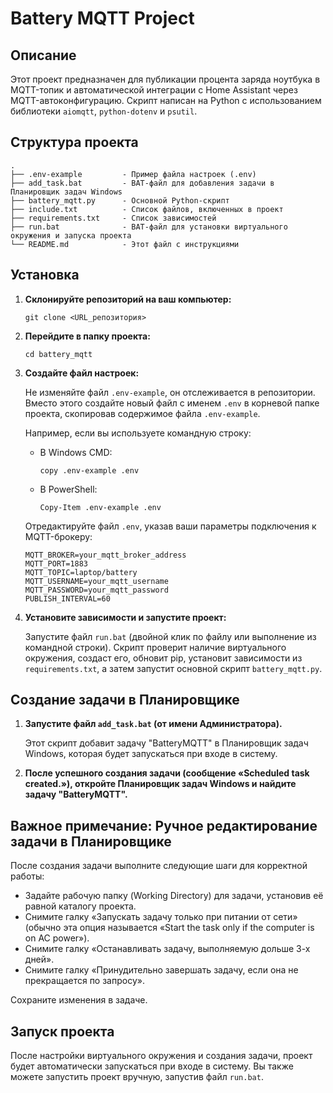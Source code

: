 # Battery MQTT Project

## Описание

Этот проект предназначен для публикации процента заряда ноутбука в MQTT-топик и автоматической интеграции с Home Assistant через MQTT-автоконфигурацию. Скрипт написан на Python с использованием библиотеки `aiomqtt`, `python-dotenv` и `psutil`.

## Структура проекта

```
.
├── .env-example         - Пример файла настроек (.env)
├── add_task.bat         - BAT-файл для добавления задачи в Планировщик задач Windows
├── battery_mqtt.py      - Основной Python-скрипт
├── include.txt          - Список файлов, включенных в проект
├── requirements.txt     - Список зависимостей
├── run.bat              - BAT-файл для установки виртуального окружения и запуска проекта
└── README.md            - Этот файл с инструкциями
```

## Установка

1. **Склонируйте репозиторий на ваш компьютер:**

   ```
   git clone <URL_репозитория>
   ```

2. **Перейдите в папку проекта:**

   ```
   cd battery_mqtt
   ```

3. **Создайте файл настроек:**

   Не изменяйте файл `.env-example`, он отслеживается в репозитории. Вместо этого создайте новый файл с именем `.env` в корневой папке проекта, скопировав содержимое файла `.env-example`.

   Например, если вы используете командную строку:
   - В Windows CMD:
     ```
     copy .env-example .env
     ```
   - В PowerShell:
     ```
     Copy-Item .env-example .env
     ```

   Отредактируйте файл `.env`, указав ваши параметры подключения к MQTT-брокеру:
   ```
   MQTT_BROKER=your_mqtt_broker_address
   MQTT_PORT=1883
   MQTT_TOPIC=laptop/battery
   MQTT_USERNAME=your_mqtt_username
   MQTT_PASSWORD=your_mqtt_password
   PUBLISH_INTERVAL=60
   ```

4. **Установите зависимости и запустите проект:**

   Запустите файл `run.bat` (двойной клик по файлу или выполнение из командной строки). Скрипт проверит наличие виртуального окружения, создаст его, обновит pip, установит зависимости из `requirements.txt`, а затем запустит основной скрипт `battery_mqtt.py`.

## Создание задачи в Планировщике

1. **Запустите файл `add_task.bat` (от имени Администратора).**

   Этот скрипт добавит задачу "BatteryMQTT" в Планировщик задач Windows, которая будет запускаться при входе в систему.

2. **После успешного создания задачи (сообщение «Scheduled task created.»), откройте Планировщик задач Windows и найдите задачу "BatteryMQTT".**

## Важное примечание: Ручное редактирование задачи в Планировщике

После создания задачи выполните следующие шаги для корректной работы:

- Задайте рабочую папку (Working Directory) для задачи, установив её равной каталогу проекта.
- Снимите галку «Запускать задачу только при питании от сети» (обычно эта опция называется «Start the task only if the computer is on AC power»).
- Снимите галку «Останавливать задачу, выполняемую дольше 3-х дней».
- Снимите галку «Принудительно завершать задачу, если она не прекращается по запросу».

Сохраните изменения в задаче.

## Запуск проекта

После настройки виртуального окружения и создания задачи, проект будет автоматически запускаться при входе в систему. Вы также можете запустить проект вручную, запустив файл `run.bat`.
